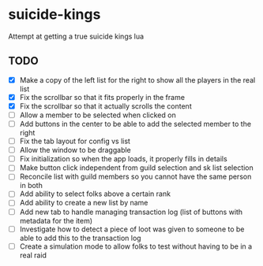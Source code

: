 # suicide-kings
Attempt at getting a true suicide kings lua


## TODO
- [x] Make a copy of the left list for the right to show all the players in the real list
- [x] Fix the scrollbar so that it fits properly in the frame
- [x] Fix the scrollbar so that it actually scrolls the content
- [ ] Allow a member to be selected when clicked on
- [ ] Add buttons in the center to be able to add the selected member to the right
- [ ] Fix the tab layout for config vs list
- [ ] Allow the window to be draggable
- [ ] Fix initialization so when the app loads, it properly fills in details
- [ ] Make button click independent from guild selection and sk list selection
- [ ] Reconcile list with guild members so you cannot have the same person in both
- [ ] Add ability to select folks above a certain rank
- [ ] Add ability to create a new list by name
- [ ] Add new tab to handle managing transaction log (list of buttons with metadata for the item)
- [ ] Investigate how to detect a piece of loot was given to someone to be able to add this to the transaction log
- [ ] Create a simulation mode to allow folks to test without having to be in a real raid
